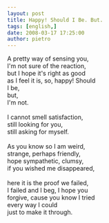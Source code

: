 ```yaml
---
layout: post
title: Happy! Should I Be. But.
tags: [english,]
date: 2008-03-17 17:25:00
author: pietro
---
```

A pretty way of sensing you,<br/>I'm not sure of the reaction,<br/>but I hope it's right as good<br/>as I feel it is, so, happy! Should<br/>I be,<br/>but,<br/>I'm not.<br/><br/>I cannot smell satisfaction,<br/>still looking for you,<br/>still asking for myself.<br/><br/>As you know so I am weird,<br/>strange, perhaps friendly,<br/>hope sympathetic, clumsy,<br/>if you wished me disappeared,<br/><br/>here it is the proof we failed,<br/>I failed and I beg, I hope you<br/>forgive, cause you know I tried<br/>every way I could<br/>just to make it through.
